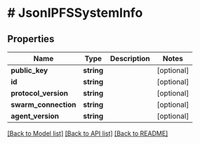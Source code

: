 # # JsonIPFSSystemInfo

## Properties

Name | Type | Description | Notes
------------ | ------------- | ------------- | -------------
**public_key** | **string** |  | [optional]
**id** | **string** |  | [optional]
**protocol_version** | **string** |  | [optional]
**swarm_connection** | **string** |  | [optional]
**agent_version** | **string** |  | [optional]

[[Back to Model list]](../../README.md#models) [[Back to API list]](../../README.md#endpoints) [[Back to README]](../../README.md)
